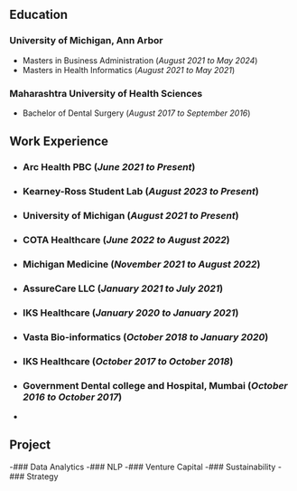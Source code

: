 ## Education
### University of Michigan, Ann Arbor 
- Masters in Business Administration (_August 2021 to May 2024_)
- Masters in Health Informatics (_August 2021 to May 2021_)

### Maharashtra University of Health Sciences
- Bachelor of Dental Surgery (_August 2017 to September 2016_)

## Work Experience
- ### Arc Health PBC (_June 2021 to Present_)
- ### Kearney-Ross Student Lab (_August 2023 to Present_)
- ### University of Michigan (_August 2021 to Present_)
- ### COTA Healthcare (_June 2022 to August 2022_)
- ### Michigan Medicine (_November 2021 to August 2022_)
- ### AssureCare LLC (_January 2021 to July 2021_)
- ### IKS Healthcare (_January 2020 to January 2021_)
- ### Vasta Bio-informatics (_October 2018 to January 2020_)
- ### IKS Healthcare (_October 2017 to October 2018_)
- ### Government Dental college and Hospital, Mumbai (_October 2016 to October 2017_)

-

## Project
-### Data Analytics
-### NLP
-### Venture Capital
-### Sustainability
-### Strategy
  

